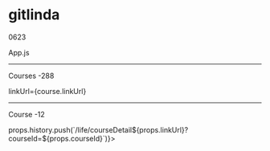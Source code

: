 # gitlinda

0623

App.js 

<Route path="/life/courseDetail/:second?/:third?/:fourth?">
              <CourseDetail 
              changeBackgroundColorLight={changeBackgroundColorLight}/>
            </Route>
            
------------------------------------------------------------------------------
Courses -288

linkUrl={course.linkUrl}

------------------------------------------------------------------------------

Course -12

 <div className="item-img"  onClick={() => props.history.push(`/life/courseDetail${props.linkUrl}?courseId=${props.courseId}`)}>
